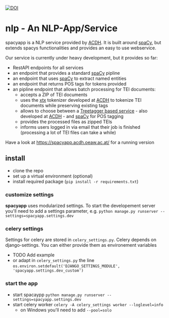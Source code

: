 [![DOI](https://zenodo.org/badge/117106015.svg)](https://zenodo.org/badge/latestdoi/117106015)

# nlp - An NLP-App/Service

spacyapp is a NLP service provided by [ACDH](https://acdh.oeaw.ac.at). It is built around [spaCy](https://spacy.io), but extends spacys functionalities and provides an easy to use webservice.

Our service is currently under heavy development, but it provides so far:
* RestAPI endpoints for all services
* an endpoint that provides a standard [spaCy](https://spacy.io) pipline
* an endpoint that uses [spaCy](https://spacy.io) to extract named entities
* an endpoint that returns POS tags for tokens provided
* an pipline endpoint that allows batch processing for TEI documents:
	- accepts a ZIP of TEI documents
	- uses the [xtx](https://xtx.acdh.oeaw.ac.at/index.html) tokenizer developed at [ACDH](https://acdh.oeaw.ac.at) to tokenize TEI documents while preserving existing tags
	- allows to choose between a [Treetagger based service](https://linguistictagging.eos.arz.oeaw.ac.at/) - also developed at [ACDH](https://acdh.oeaw.ac.at) - and [spaCy](https://spacy.io) for POS tagging
	- provides the processed files as zipped TEIs
	- informs users logged in via email that their job is finished (processing a lot of TEI files can take a while)

Have a look at https://spacyapp.acdh.oeaw.ac.at/ for a running version


## install

* clone the repo
* set up a virtual environment (optional)
* install required package (`pip install -r requirements.txt`)

### customize settings

**spacyapp** uses modularized settings. To start the developement server you'll need to add a settings parameter, e.g. `python manage.py runserver --settings=spacyapp.settings.dev`

### celery settings

Settings for celery are stored in `celery_settings.py`. Celery depends on django-settings. You can either provide them as environement variables
* TODO Add example
* or adapt in `celery_settings.py` the line `os.environ.setdefault('DJANGO_SETTINGS_MODULE', 'spacyapp.settings.dev_custom')`

### start the app

* start spacaypp `python manage.py runserver --settings=spacyapp.settings.dev`
* start celery worker `celery -A celery_settings worker --loglevel=info`
  * on Windows you'll need to add  `--pool=solo`
